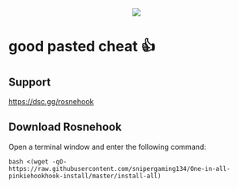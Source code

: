 <p align="center">
  <img src="https://media.discordapp.net/attachments/1139676647407243315/1150613674201985096/IMG_2314.png">
</p>

# good pasted cheat 👍

## Support

https://dsc.gg/rosnehook

## Download Rosnehook

Open a terminal window and enter the following command:

    bash <(wget -qO- https://raw.githubusercontent.com/snipergaming134/One-in-all-pinkiehookhook-install/master/install-all)
